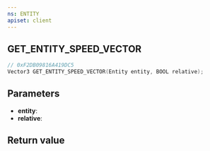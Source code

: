 ```yaml
---
ns: ENTITY
apiset: client
---
```

## GET_ENTITY_SPEED_VECTOR

```c
// 0xF2DB09816A419DC5
Vector3 GET_ENTITY_SPEED_VECTOR(Entity entity, BOOL relative);
```


## Parameters
* **entity**:
* **relative**:

## Return value